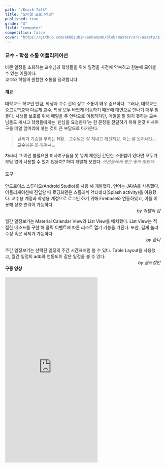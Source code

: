```yaml
---
path: "/Knock-Talk"
title: "모바일 프로그래밍"
published: true
grade: "3"
field: "computer"
competition: false
cover: "https://github.com/ok60subin/subamzak/blob/master/src/assets/images/mop.png?raw=true"
---
```


<h3>교수 - 학생 소통 어플리케이션</h3>
<p>
    바쁜 일정을 소화하는 교수님과 학생들을 위해 일정을 사전에 약속하고 한눈에 모아볼 수 있는 어플이다. <br>
    교수와 학생의 원할한 소통을 장려합니다.
</p>
<h4>개요</h4>
<p>
    대학교도 학교인 만큼, 학생과 교수 간의 상호 소통이 매우 중요하다. 그러나, 대학교는 중고등학교와 다르게 교수, 학생 모두 바쁘게 이동하기 때문에 대면으로 만나기 매우 힘들다.
    사생활 보호를 위해 메일을 주 연락으로 이용하지만, 메일을 잘 읽지 못하는 교수님들도 계시고 학생들에게는 '만남을 요청한다'는 한 문장을 전달하기 위해 온갖 미사여구를 메일 앞머리에 넣는 것이 큰 부담으로 다가온다. 
 </p>
 <blockquote>
    날씨가 기승을 부리는 N월... 교수님은 잘 지내고 계신지요. <del>저는 잘 못지내요... 교수님을 못 뵈어서...</del>
 </blockquote>
 <p>
    차라리 그 어떤 불필요한 미사여구들을 못 넣게 제한된 간단한 소통법이 있다면 모두가 부담 없이 사용할 수 있지 않을까? 하여 개발해 보았다.
    <del style="color:gray;"><I> 어른들에게 평은 좋지 않았다. </I></del>
 </p>
<h4>도구</h4>
<p>
    안드로이스 스튜디오(Android Studio)를 사용 해 개발했다. 언어는 JAVA를 사용했다. <br>
    어플리케이션에 진입할 때 로딩화면은 스플래쉬 액티비티(Splash activity)를 이용했다.
    교수용 계정과 학생용 계정으로 로그인 하기 위해 Firebase와 연동하였고, 이를 이용해 상호 연락이 가능하다.<br>
    <I style="float:right">by 아델라 김</I> <br><br>
    월간 일정보기는 Material Calendar View와 List View를 배치했다. List View는 적절한 메소드를 구현 해 클릭 이벤트에 따른 리스트 열기 기능을 가진다.
    또한, 길게 눌러 수정 혹은 삭제가 가능하다. <br>
    <I style="float:right">by 숩니</I> <br><br>
    주간 일정보기는 선택된 일정의 주간 시간표처럼 볼 수 있다. Table Layout을 사용했고, 월간 일정의 adb와 연동되어 같은 일정을 볼 수 있다. <br>
    <I style="float:right">by 골드정민 </I>
</p>
<h4>구동 영상</h4>
<div class="box alt multi">
    <iframe height="600px" src="https://www.youtube.com/embed/xxslEjCgYFM?list=PLxdB5m160EjRX6fsFnJJ2dcFpma_ApuIS" frameborder="0" allow="accelerometer; autoplay; encrypted-media; gyroscope; picture-in-picture" allowfullscreen></iframe>
</div>
